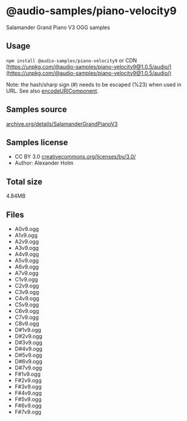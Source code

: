 # @audio-samples/piano-velocity9

Salamander Grand Piano V3 OGG samples

## Usage

`npm install @audio-samples/piano-velocity9` or CDN [https://unpkg.com/@audio-samples/piano-velocity9@1.0.5/audio/](https://unpkg.com/@audio-samples/piano-velocity9@1.0.5/audio/)

Note: the hash/sharp sign (#) needs to be escaped (%23) when used in URL. See also [encodeURIComponent](https://developer.mozilla.org/en-US/docs/Web/JavaScript/Reference/Global_Objects/encodeURIComponent).

## Samples source

[archive.org/details/SalamanderGrandPianoV3](https://archive.org/details/SalamanderGrandPianoV3)

## Samples license

- CC BY 3.0 [creativecommons.org/licenses/by/3.0/](http://creativecommons.org/licenses/by/3.0/)
- Author: Alexander Holm 

## Total size

4.84MB

## Files

- A0v9.ogg
- A1v9.ogg
- A2v9.ogg
- A3v9.ogg
- A4v9.ogg
- A5v9.ogg
- A6v9.ogg
- A7v9.ogg
- C1v9.ogg
- C2v9.ogg
- C3v9.ogg
- C4v9.ogg
- C5v9.ogg
- C6v9.ogg
- C7v9.ogg
- C8v9.ogg
- D#1v9.ogg
- D#2v9.ogg
- D#3v9.ogg
- D#4v9.ogg
- D#5v9.ogg
- D#6v9.ogg
- D#7v9.ogg
- F#1v9.ogg
- F#2v9.ogg
- F#3v9.ogg
- F#4v9.ogg
- F#5v9.ogg
- F#6v9.ogg
- F#7v9.ogg